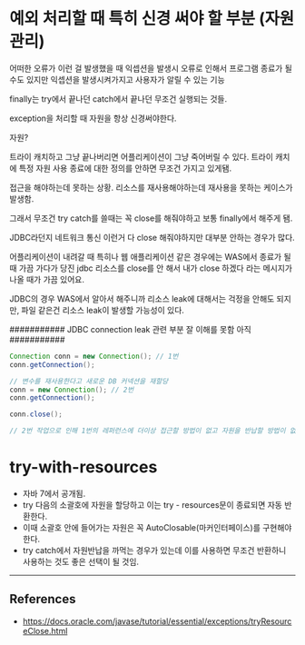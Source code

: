 # 예외 처리할 때 특히 신경 써야 할 부분 (자원 관리)

어떠한 오류가 이런 걸 발생했을 때 익셉션을 발생시 오류로 인해서 프로그램 종료가 될 수도 있지만 익셉션을 발생시켜가지고 사용자가 알릴 수 있는 기능

finally는 try에서 끝나던 catch에서 끝나던 무조건 실행되는 것들.

exception을 처리할 때 자원을 항상 신경써야한다.

자원?

트라이 캐치하고 그냥 끝나버리면 어플리케이션이 그냥 죽어버릴 수 있다. 트라이 캐치에 특정 자원 사용 종료에 대한 정의를 안하면 무조건 가지고 있게됌.

접근을 해야하는데 못하는 상황. 리소스를 재사용해야하는데 재사용을 못하는 케이스가 발생함.

그래서 무조건 try catch를 쓸때는 꼭 close를 해줘야하고 보통 finally에서 해주게 됌.

JDBC라던지 네트워크 통신 이런거 다 close 해줘야하지만 대부분 안하는 경우가 많다.

어플리케이션이 내려갈 때 특히나 웹 애플리케이션 같은 경우에는 WAS에서 종료가 될 때 가끔 가다가 당진 jdbc 리소스를 close를 안 해서 내가 close 하겠다 라는 메시지가 나올 때가 가끔 있어요.

JDBC의 경우 WAS에서 알아서 해주니까 리소스 leak에 대해서는 걱정을 안해도 되지만, 파일 같은건 리소스 leak이 발생할 가능성이 있다.

###########
JDBC connection leak 관련 부분 잘 이해를 못함 아직
###########

```java
Connection conn = new Connection(); // 1번
conn.getConnection();

// 변수를 재사용한다고 새로운 DB 커넥션을 재할당
conn = new Connection(); // 2번
conn.getConnection();

conn.close();

// 2번 작업으로 인해 1번의 레퍼런스에 더이상 접근할 방법이 없고 자원을 반납할 방법이 없고, 이는 resource leak이 발생하는 예시다.
```

# try-with-resources

- 자바 7에서 공개됨.
- try 다음의 소괄호에 자원을 할당하고 이는 try - resources문이 종료되면 자동 반환한다.
- 이때 소괄호 안에 들어가는 자원은 꼭 AutoClosable(마커인터페이스)를 구현해야한다.
- try catch에서 자원반납을 까먹는 경우가 있는데 이를 사용하면 무조건 반환하니 사용하는 것도 좋은 선택이 될 것임.

---

## References

- https://docs.oracle.com/javase/tutorial/essential/exceptions/tryResourceClose.html
